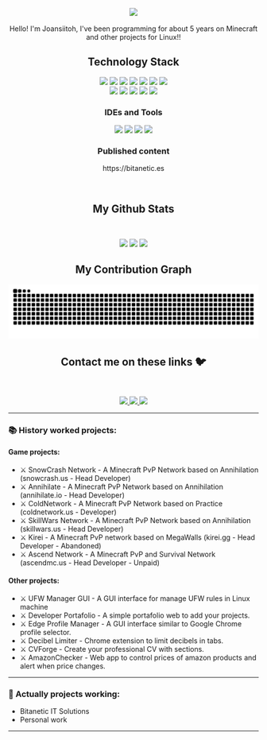 <p align="center">
    <img src="https://github.com/Joansitoh/Joansitoh/blob/main/header.png" />
</p>

<p align="center">
Hello! I'm Joansiitoh, I've been programming for about 5 years on Minecraft and other projects for Linux!!
</p>

<h2 align="center">Technology Stack</h2>

<p align="center">
<img src="https://img.shields.io/badge/Java ⬆-ED8B00?style=for-the-badge&logo=openjdk&logoColor=white"/>
<img src="https://img.shields.io/badge/Python ⬆-3776AB?style=for-the-badge&logo=python&logoColor=white"/>
<img src="https://img.shields.io/badge/Spigot ⬆-55C57A?style=for-the-badge&logo=Minecraft&logoColor=white"/>
<img src="https://img.shields.io/badge/CSS ⬆-239120?style=for-the-badge&logo=css3&logoColor=white"/>
<img src="https://img.shields.io/badge/HTML5 ⬆-E34F26?style=for-the-badge&logo=html5&logoColor=white"/>
<img src="https://img.shields.io/badge/JavaScript ⬆-black?style=for-the-badge&logo=javascript"/>
<img src="https://img.shields.io/badge/-ReactJs ⬆-61DAFB?style=for-the-badge&logo=react&logoColor=black"/>
    
<br>
<img src="https://img.shields.io/badge/redis-%23DD0031.svg?&style=for-the-badge&logo=redis&logoColor=white"/>
<img src="https://img.shields.io/badge/MySQL-005C84?style=for-the-badge&logo=mysql&logoColor=white"/>
<img src="https://img.shields.io/badge/MariaDB-003545?style=for-the-badge&logo=mariadb&logoColor=white"/>
<img src="https://img.shields.io/badge/PostgreSQL-316192?style=for-the-badge&logo=postgresql&logoColor=white"/>
<img src="https://img.shields.io/badge/MongoDB-4EA94B?style=for-the-badge&logo=mongodb&logoColor=white"/>
</p>

<h3 align="center">IDEs and Tools</h3>
<p align="center">
<img src="https://img.shields.io/badge/IntelliJ_IDEA-4b2bed.svg?style=for-the-badge&logo=intellij-idea&logoColor=white"/>
<img src="https://img.shields.io/badge/PyCharm-1BD88A.svg?&style=for-the-badge&logo=PyCharm&logoColor=white"/>
<img src="https://img.shields.io/badge/WebStorm-01C2CB?style=for-the-badge&logo=WebStorm&logoColor=white"/>
<img src="https://img.shields.io/badge/Notepad++-90E59A.svg?style=for-the-badge&logo=notepad%2B%2B&logoColor=black"/>
</p>

<h3 align="center">Published content</h3>
<p align="center">
    https://bitanetic.es
</p>

<br>
<h2 align="center">My Github Stats</h2>
<br>
<p align="center">
  <img src="https://github-readme-stats.vercel.app/api?username=Joansitoh&show_icons=true&hide=contribs&cache_seconds=86400&theme=chartreuse-dark" height="175px">
  <img src="https://github-readme-stats.vercel.app/api/top-langs/?username=Joansitoh&theme=chartreuse-dark" height="175px">
  <img src="http://github-readme-streak-stats.herokuapp.com?user=Joansitoh&theme=github-green-purple&border=9F9FA3">
</p>

<h2 align="center">My Contribution Graph</h2>
<p align="center">
  <img src="https://github.com/Joansitoh/Joansitoh/blob/output/github-contribution-grid-snake-dark.svg" alt="snake"></center>
</p>

<h2 align="center">Contact me on these links 🐦</h2>
<br>

<p align="center">
<a href="mailto: joan.programas@gmail.com">
 <img src="https://img.shields.io/badge/Discord-7289DA?style=for-the-badge&logo=discord&logoColor=white&link=mailto:ritikpr307@gmail.com"/>
</a>
<a href="https://www.linkedin.com/in//">
 <img src="https://img.shields.io/badge/LinkedIn-0077B5?style=for-the-badge&logo=linkedin&logoColor=white&link=https://www.linkedin.com/in/ritik-rawal-698a18142/"/>
</a>
 <a href="https://twitter.com/joansiitohtv">
 <img src="https://img.shields.io/badge/Twitter-1DA1F2?style=for-the-badge&logo=twitter&logoColor=white&link=https://twitter.com/joansiitohtv"/>
</a>
</p>

---

### 📚 History worked projects:

#### Game projects:
- ⚔ SnowCrash Network - A Minecraft PvP Network based on Annihilation (snowcrash.us - Head Developer)
- ⚔ Annihilate - A Minecraft PvP Network based on Annihilation (annihilate.io - Head Developer)
- ⚔ ColdNetwork - A Minecraft PvP Network based on Practice (coldnetwork.us - Developer)
- ⚔ SkillWars Network - A Minecraft PvP Network based on Annihilation (skillwars.us - Head Developer)
- ⚔ Kirei - A Minecraft PvP network based on MegaWalls (kirei.gg - Head Developer - Abandoned)
- ⚔ Ascend Network - A Minecraft PvP and Survival Network (ascendmc.us - Head Developer - Unpaid)

#### Other projects:

- ⚔ UFW Manager GUI - A GUI interface for manage UFW rules in Linux machine
- ⚔ Developer Portafolio - A simple portafolio web to add your projects.
- ⚔ Edge Profile Manager - A GUI interface similar to Google Chrome profile selector.
- ⚔ Decibel Limiter - Chrome extension to limit decibels in tabs.
- ⚔ CVForge - Create your professional CV with sections.
- ⚔ AmazonChecker - Web app to control prices of amazon products and alert when price changes.
  
---

### 🥂 Actually projects working:

- Bitanetic IT Solutions
- Personal work

---
